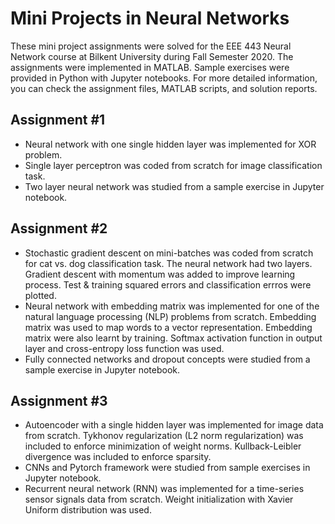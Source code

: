 # Mini Projects in Neural Networks

These mini project assignments were solved for the EEE 443 Neural Network course at Bilkent University during Fall Semester 2020. The assignments were implemented in MATLAB. Sample exercises were provided in Python with Jupyter notebooks. For more detailed information, you can check the assignment files, MATLAB scripts, and solution reports. 

## Assignment #1 
- Neural network with one single hidden layer was implemented for XOR problem.
- Single layer perceptron was coded from scratch for image classification task.
- Two layer neural network was studied from a sample exercise in Jupyter notebook. 

## Assignment #2 
- Stochastic gradient descent on mini-batches was coded from scratch for cat vs. dog classification task. The neural network had two layers. Gradient descent with momentum was added to improve learning process. Test & training squared errors and classification errros were plotted. 
- Neural network with embedding matrix was implemented for one of the natural language processing (NLP) problems from scratch. Embedding matrix was used to map words to a vector representation. Embedding matrix were also learnt by training. Softmax activation function in output layer and cross-entropy loss function was used. 
- Fully connected networks and dropout concepts were studied from a sample exercise in Jupyter notebook. 

## Assignment #3 
- Autoencoder with a single hidden layer was implemented for image data from scratch. Tykhonov regularization (L2 norm regularization) was included to enforce minimization of weight norms. Kullback-Leibler divergence was included to enforce sparsity.
- CNNs and Pytorch framework were studied from sample exercises in Jupyter notebook. 
- Recurrent neural network (RNN) was implemented for a time-series sensor signals data from scratch. Weight initialization with Xavier Uniform distribution was used. 
